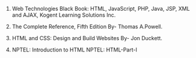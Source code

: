 
1. Web Technologies Black Book: HTML, JavaScript, PHP, Java, JSP, XML and AJAX, Kogent Learning Solutions Inc.

2. The Complete Reference, Fifth Edition By- Thomas A.Powell.

3. HTML and CSS: Design and Build Websites By- Jon Duckett.

4. NPTEL: Introduction to HTML NPTEL: HTML-Part-I
